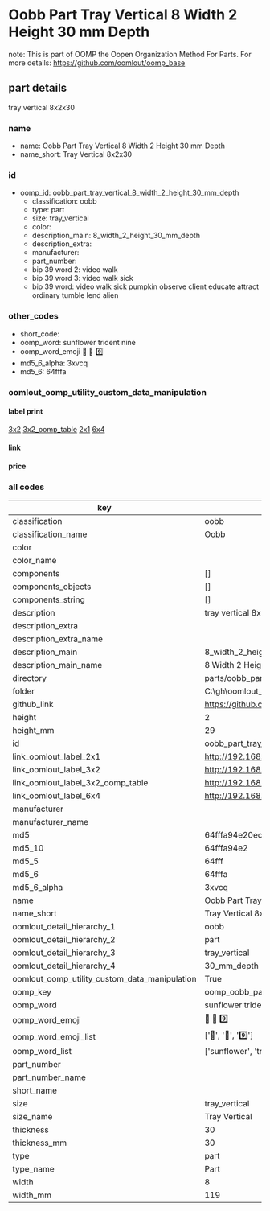 # Oobb Part Tray Vertical 8 Width 2 Height 30 mm Depth  

note: This is part of OOMP the Oopen Organization Method For Parts. For more details: https://github.com/oomlout/oomp_base

##  part details
  



tray vertical 8x2x30



### name
* name: Oobb Part Tray Vertical 8 Width 2 Height 30 mm Depth
* name_short: Tray Vertical 8x2x30 
### id
* oomp_id: oobb_part_tray_vertical_8_width_2_height_30_mm_depth
  * classification: oobb
  * type: part
  * size: tray_vertical
  * color: 
  * description_main: 8_width_2_height_30_mm_depth
  * description_extra: 
  * manufacturer: 
  * part_number: 
  * bip 39 word 2: video walk
  * bip 39 word 3: video walk sick
  * bip 39 word: video walk sick pumpkin observe client educate attract ordinary tumble lend alien

### other_codes
* short_code: 
* oomp_word: sunflower trident nine
* oomp_word_emoji :sunflower: :trident: :nine:
* md5_6_alpha: 3xvcq
* md5_6: 64fffa






### oomlout_oomp_utility_custom_data_manipulation
#### label print
[3x2](http://192.168.1.245:1112/?label=oomp%203xvcq)
[3x2_oomp_table](http://192.168.1.108:1112/?label=oomp%203xvcq)
[2x1](http://192.168.1.242:1112/?label=oomp%203xvcq)
[6x4](http://192.168.1.55:1112/?label=oomp%203xvcq)    

#### link

                              

#### price







### all codes 
| key | value |  
| --- | --- |  
| classification | oobb |  
| classification_name | Oobb |  
| color |  |  
| color_name |  |  
| components | [] |  
| components_objects | [] |  
| components_string | [] |  
| description | tray vertical 8x2x30 |  
| description_extra |  |  
| description_extra_name |  |  
| description_main | 8_width_2_height_30_mm_depth |  
| description_main_name | 8 Width 2 Height 30 mm Depth |  
| directory | parts/oobb_part_tray_vertical_8_width_2_height_30_mm_depth |  
| folder | C:\gh\oomlout_oobb_version_4_generated_parts\parts\oobb_part_tray_vertical_8_width_2_height_30_mm_depth |  
| github_link | https://github.com/oomlout/oomlout_oomp_part_src/tree/main/parts/oobb_part_tray_vertical_8_width_2_height_30_mm_depth |  
| height | 2 |  
| height_mm | 29 |  
| id | oobb_part_tray_vertical_8_width_2_height_30_mm_depth |  
| link_oomlout_label_2x1 | http://192.168.1.242:1112/?label=oomp%203xvcq |  
| link_oomlout_label_3x2 | http://192.168.1.245:1112/?label=oomp%203xvcq |  
| link_oomlout_label_3x2_oomp_table | http://192.168.1.108:1112/?label=oomp%203xvcq |  
| link_oomlout_label_6x4 | http://192.168.1.55:1112/?label=oomp%203xvcq |  
| manufacturer |  |  
| manufacturer_name |  |  
| md5 | 64fffa94e20ec8d0ab4c3adb8fbda79e |  
| md5_10 | 64fffa94e2 |  
| md5_5 | 64fff |  
| md5_6 | 64fffa |  
| md5_6_alpha | 3xvcq |  
| name | Oobb Part Tray Vertical 8 Width 2 Height 30 mm Depth |  
| name_short | Tray Vertical 8x2x30  |  
| oomlout_detail_hierarchy_1 | oobb |  
| oomlout_detail_hierarchy_2 | part |  
| oomlout_detail_hierarchy_3 | tray_vertical |  
| oomlout_detail_hierarchy_4 | 30_mm_depth |  
| oomlout_oomp_utility_custom_data_manipulation | True |  
| oomp_key | oomp_oobb_part_tray_vertical_8_width_2_height_30_mm_depth |  
| oomp_word | sunflower trident nine |  
| oomp_word_emoji | :sunflower: :trident: :nine: |  
| oomp_word_emoji_list | [':sunflower:', ':trident:', ':nine:'] |  
| oomp_word_list | ['sunflower', 'trident', 'nine'] |  
| part_number |  |  
| part_number_name |  |  
| short_name |  |  
| size | tray_vertical |  
| size_name | Tray Vertical |  
| thickness | 30 |  
| thickness_mm | 30 |  
| type | part |  
| type_name | Part |  
| width | 8 |  
| width_mm | 119 |  

